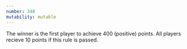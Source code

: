 ```yaml
---
number: 348
mutability: mutable
---
```


The winner is the first player to achieve 400 (positive) points. All players recieve 10 points if this rule is passed.
